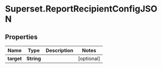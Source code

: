 # Superset.ReportRecipientConfigJSON

## Properties
Name | Type | Description | Notes
------------ | ------------- | ------------- | -------------
**target** | **String** |  | [optional] 
